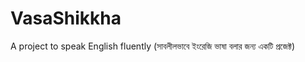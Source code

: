 # VasaShikkha
 A project to speak English fluently (সাবলীলভাবে ইংরেজি ভাষা বলার জন্য একটি প্রজেক্ট)
